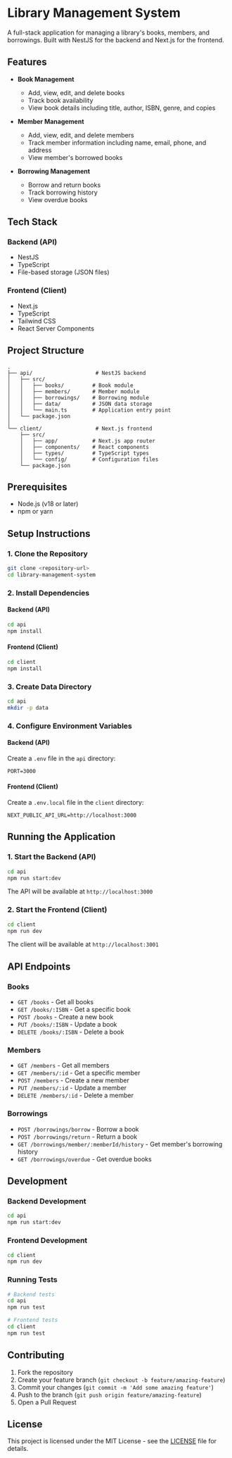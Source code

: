 # Library Management System

A full-stack application for managing a library's books, members, and borrowings. Built with NestJS for the backend and Next.js for the frontend.

## Features

- **Book Management**
  - Add, view, edit, and delete books
  - Track book availability
  - View book details including title, author, ISBN, genre, and copies

- **Member Management**
  - Add, view, edit, and delete members
  - Track member information including name, email, phone, and address
  - View member's borrowed books

- **Borrowing Management**
  - Borrow and return books
  - Track borrowing history
  - View overdue books

## Tech Stack

### Backend (API)
- NestJS
- TypeScript
- File-based storage (JSON files)

### Frontend (Client)
- Next.js
- TypeScript
- Tailwind CSS
- React Server Components

## Project Structure

```
.
├── api/                    # NestJS backend
│   ├── src/
│   │   ├── books/         # Book module
│   │   ├── members/       # Member module
│   │   ├── borrowings/    # Borrowing module
│   │   ├── data/          # JSON data storage
│   │   └── main.ts        # Application entry point
│   └── package.json
│
└── client/                 # Next.js frontend
    ├── src/
    │   ├── app/           # Next.js app router
    │   ├── components/    # React components
    │   ├── types/         # TypeScript types
    │   └── config/        # Configuration files
    └── package.json
```

## Prerequisites

- Node.js (v18 or later)
- npm or yarn

## Setup Instructions

### 1. Clone the Repository

```bash
git clone <repository-url>
cd library-management-system
```

### 2. Install Dependencies

#### Backend (API)
```bash
cd api
npm install
```

#### Frontend (Client)
```bash
cd client
npm install
```

### 3. Create Data Directory

```bash
cd api
mkdir -p data
```

### 4. Configure Environment Variables

#### Backend (API)
Create a `.env` file in the `api` directory:
```env
PORT=3000
```

#### Frontend (Client)
Create a `.env.local` file in the `client` directory:
```env
NEXT_PUBLIC_API_URL=http://localhost:3000
```

## Running the Application

### 1. Start the Backend (API)

```bash
cd api
npm run start:dev
```

The API will be available at `http://localhost:3000`

### 2. Start the Frontend (Client)

```bash
cd client
npm run dev
```

The client will be available at `http://localhost:3001`

## API Endpoints

### Books
- `GET /books` - Get all books
- `GET /books/:ISBN` - Get a specific book
- `POST /books` - Create a new book
- `PUT /books/:ISBN` - Update a book
- `DELETE /books/:ISBN` - Delete a book

### Members
- `GET /members` - Get all members
- `GET /members/:id` - Get a specific member
- `POST /members` - Create a new member
- `PUT /members/:id` - Update a member
- `DELETE /members/:id` - Delete a member

### Borrowings
- `POST /borrowings/borrow` - Borrow a book
- `POST /borrowings/return` - Return a book
- `GET /borrowings/member/:memberId/history` - Get member's borrowing history
- `GET /borrowings/overdue` - Get overdue books

## Development

### Backend Development
```bash
cd api
npm run start:dev
```

### Frontend Development
```bash
cd client
npm run dev
```

### Running Tests
```bash
# Backend tests
cd api
npm run test

# Frontend tests
cd client
npm run test
```

## Contributing

1. Fork the repository
2. Create your feature branch (`git checkout -b feature/amazing-feature`)
3. Commit your changes (`git commit -m 'Add some amazing feature'`)
4. Push to the branch (`git push origin feature/amazing-feature`)
5. Open a Pull Request

## License

This project is licensed under the MIT License - see the [LICENSE](LICENSE) file for details. 